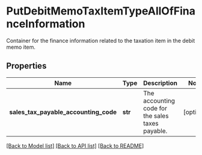 # PutDebitMemoTaxItemTypeAllOfFinanceInformation

Container for the finance information related to the taxation item in the debit memo item. 
## Properties
Name | Type | Description | Notes
------------ | ------------- | ------------- | -------------
**sales_tax_payable_accounting_code** | **str** | The accounting code for the sales taxes payable.  | [optional] 

[[Back to Model list]](../README.md#documentation-for-models) [[Back to API list]](../README.md#documentation-for-api-endpoints) [[Back to README]](../README.md)


